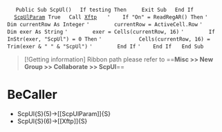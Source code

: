 &nbsp;&nbsp;&nbsp;&nbsp;
`Public Sub ScpUl()`
&nbsp;&nbsp;&nbsp;&nbsp;`If testing Then`
&nbsp;&nbsp;&nbsp;&nbsp;&nbsp;&nbsp;&nbsp;&nbsp;`Exit Sub`
&nbsp;&nbsp;&nbsp;&nbsp;`End If`
&nbsp;&nbsp;&nbsp;&nbsp;[`ScpUlParam`](ScpUlParam)` True`
&nbsp;&nbsp;&nbsp;&nbsp;`Call `[`Xftp`](Xftp)
&nbsp;&nbsp;&nbsp;&nbsp;
`'    If "On" = ReadRegAR() Then`
`'        Dim currentRow As Integer`
`'        currentRow = ActiveCell.Row`
`'        Dim exer As String`
`'        exer = Cells(currentRow, 16)`
`'        If InStr(exer, "ScpUl") = 0 Then`
`'            Cells(currentRow, 16) = Trim(exer & " " & "ScpUl")`
`'        End If`
`'    End If`
&nbsp;&nbsp;&nbsp;&nbsp;
`End Sub`


> [!Getting information]
> Ribbon path please refer to ==**Misc >> New Group >> Collaborate >> ScpUl**==


# BeCaller
- ScpUl{S}(5)->[[ScpUlParam]]{S}
- ScpUl{S}(6)->[[Xftp]]{S}


